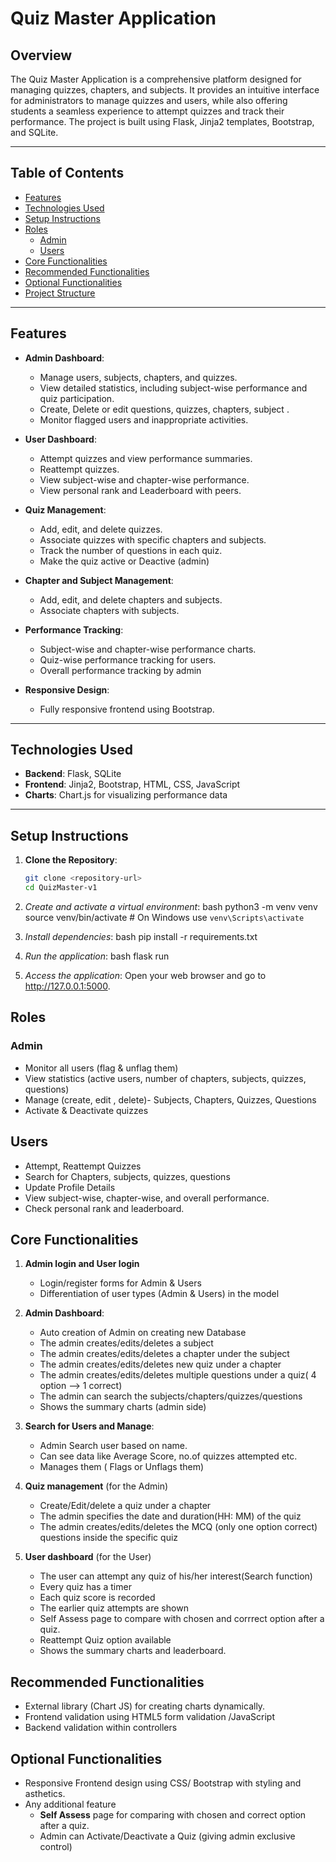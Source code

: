 # Quiz Master Application

## Overview

The Quiz Master Application is a comprehensive platform designed for managing quizzes, chapters, and subjects. It provides an intuitive interface for administrators to manage quizzes and users, while also offering students a seamless experience to attempt quizzes and track their performance. The project is built using Flask, Jinja2 templates, Bootstrap, and SQLite.

---

## Table of Contents

- [Features](#features)
- [Technologies Used](#technologies-used)
- [Setup Instructions](#setup-instructions)
- [Roles](#roles)
  - [Admin](#admin)
  - [Users](#users)
- [Core Functionalities](#core-functionalities)
- [Recommended Functionalities](#recommended-functionalities)
- [Optional Functionalities](#optional-functionalities)
- [Project Structure](#project-structure)

---

## Features

- **Admin Dashboard**:
  - Manage users, subjects, chapters, and quizzes.
  - View detailed statistics, including subject-wise performance and quiz participation.
  - Create, Delete or edit questions, quizzes, chapters, subject .
  - Monitor flagged users and inappropriate activities.

- **User Dashboard**:
  - Attempt quizzes and view performance summaries.
  - Reattempt quizzes.
  - View subject-wise and chapter-wise performance.
  - View personal rank and Leaderboard with peers.

- **Quiz Management**:
  - Add, edit, and delete quizzes.
  - Associate quizzes with specific chapters and subjects.
  - Track the number of questions in each quiz.
  - Make the quiz active or Deactive (admin)

- **Chapter and Subject Management**:
  - Add, edit, and delete chapters and subjects.
  - Associate chapters with subjects.

- **Performance Tracking**:
  - Subject-wise and chapter-wise performance charts.
  - Quiz-wise performance tracking for users.
  - Overall performance tracking by admin

- **Responsive Design**:
  - Fully responsive frontend using Bootstrap.

---

## Technologies Used

- **Backend**: Flask, SQLite
- **Frontend**: Jinja2, Bootstrap, HTML, CSS, JavaScript
- **Charts**: Chart.js for visualizing performance data

---

## Setup Instructions

1. **Clone the Repository**:
   ```bash
   git clone <repository-url>
   cd QuizMaster-v1

3. *Create and activate a virtual environment*:
   bash
   python3 -m venv venv
   source venv/bin/activate  # On Windows use `venv\Scripts\activate`
   
4. *Install dependencies*:
   bash
   pip install -r requirements.txt
   
5. *Run the application*:
   bash
   flask run
   
6. *Access the application*:
   Open your web browser and go to http://127.0.0.1:5000.

## Roles

### Admin

- Monitor all users (flag & unflag them)
- View statistics (active users, number of chapters, subjects, quizzes, questions)
- Manage (create, edit , delete)- Subjects, Chapters, Quizzes, Questions
- Activate & Deactivate quizzes

## Users
- Attempt, Reattempt Quizzes
- Search for Chapters, subjects, quizzes, questions
- Update Profile Details
- View subject-wise, chapter-wise, and overall performance.
- Check personal rank and leaderboard.

## Core Functionalities

1. **Admin login and User login**
    - Login/register forms for Admin & Users
    - Differentiation of user types (Admin & Users) in the model

2. **Admin Dashboard**:
    - Auto creation of Admin on creating new Database
    - The admin creates/edits/deletes a subject
    - The admin creates/edits/deletes a chapter under the subject
    - The admin creates/edits/deletes new quiz under a chapter
    - The admin creates/edits/deletes multiple questions under a quiz( 4 option --> 1 correct)
    - The admin can search the subjects/chapters/quizzes/questions
    - Shows the summary charts (admin side)

3. **Search for Users and Manage**:
    - Admin Search user based on name.
    - Can see data like Average Score, no.of quizzes attempted etc.
    - Manages them ( Flags or Unflags them)

3. **Quiz management** (for the Admin)
    - Create/Edit/delete a quiz under a chapter
    - The admin specifies the date and duration(HH: MM) of the quiz
    - The admin creates/edits/deletes the MCQ (only one option correct) questions inside the specific quiz

4. **User dashboard** (for the User)
    - The user can attempt any quiz of his/her interest(Search function)
    - Every quiz has a timer 
    - Each quiz score is recorded
    - The earlier quiz attempts are shown
    - Self Assess page to compare with chosen and corrrect option after a quiz.
    - Reattempt Quiz option available
    - Shows the summary charts and leaderboard.


## Recommended Functionalities
- External library (Chart JS) for creating charts dynamically.
- Frontend validation using HTML5 form validation /JavaScript
- Backend validation within controllers

## Optional Functionalities
- Responsive Frontend design using CSS/ Bootstrap with styling and asthetics.
- Any additional feature 
    - **Self Assess** page for comparing with chosen and correct option after a quiz.
    - Admin can Activate/Deactivate a Quiz (giving admin exclusive control)
